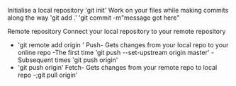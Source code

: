 Initialise a local repository
'git init'
Work on your files while making commits along the way
'git add .'
'git commit -m"message got here"

Remote repository
Connect your local repository to your remote repository
- 'git remote add origin <the link to your online repo>'
Push- Gets changes from your local repo to your online repo
-The first time 'git push --set-upstream origin master'
-Subsequent times 'git push origin'
- 'git push origin'
Fetch- Gets changes from your remote repo to local repo
-;git pull origin'